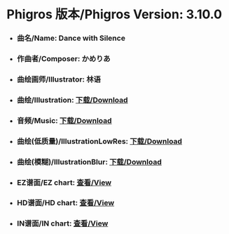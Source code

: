 
# Phigros 版本/Phigros Version:  3.10.0

- ### __曲名/Name:  Dance with Silence__

- ### __作曲者/Composer:  かめりあ__

- ### __曲绘画师/Illustrator:  林语__

- ### __曲绘/Illustration:  [下载/Download](https://github.com/Po6647A/WebAssests/releases/download/3.10.0/1079.png)__

- ### __音频/Music:  [下载/Download](https://github.com/Po6647A/WebAssests/releases/download/3.10.0/1827.ogg)__

- ### __曲绘(低质量)/IllustrationLowRes:  [下载/Download](https://github.com/Po6647A/WebAssests/releases/download/3.10.0/1571.png)__

- ### __曲绘(模糊)/IllustrationBlur:  [下载/Download](https://github.com/Po6647A/WebAssests/releases/download/3.10.0/0)__


- ### __EZ谱面/EZ chart:  [查看/View](./EZ.json/index.html)__

- ### __HD谱面/HD chart:  [查看/View](./HD.json/index.html)__

- ### __IN谱面/IN chart:  [查看/View](./IN.json/index.html)__
